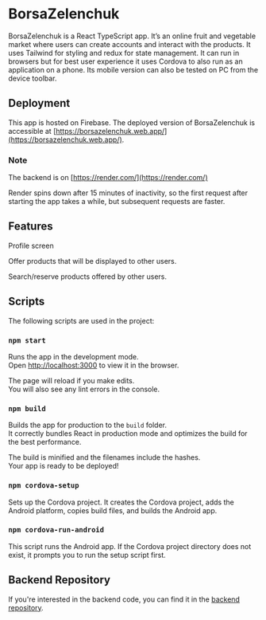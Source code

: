 # BorsaZelenchuk
BorsaZelenchuk is a React TypeScript app. It’s an online fruit and vegetable market where users can create accounts and interact with the products. It uses Tailwind for styling and redux for state management. It can run in browsers but for best user experience it uses Cordova to also run as an application on a phone. Its mobile version can also be tested on PC from the device toolbar. 

## Deployment

This app is hosted on Firebase. The deployed version of BorsaZelenchuk is accessible at [https://borsazelenchuk.web.app/](https://borsazelenchuk.web.app/).
### Note 
The backend is on  [https://render.com/](https://render.com/)

Render spins down after 15 minutes of inactivity, so the first request after starting the app takes a while, but subsequent requests are faster. 

## Features

Profile screen

Offer products that will be displayed to other users.

Search/reserve products offered by other users.


## Scripts
The following scripts are used in the project:

### `npm start`
Runs the app in the development mode.\
Open [http://localhost:3000](http://localhost:3000) to view it in the browser.

The page will reload if you make edits.\
You will also see any lint errors in the console.

### `npm build`
Builds the app for production to the `build` folder.\
It correctly bundles React in production mode and optimizes the build for the best performance.

The build is minified and the filenames include the hashes.\
Your app is ready to be deployed!

### `npm cordova-setup`
Sets up the Cordova project. It creates the Cordova project, adds the Android platform, copies build files, and builds the Android app.
### `npm cordova-run-android`
This script runs the Android app. If the Cordova project directory does not exist, it prompts you to run the setup script first.


## Backend Repository

If you're interested in the backend code, you can find it in the [backend repository](https://github.com/KubretiMC/borsa-zelenchuk--backend).


